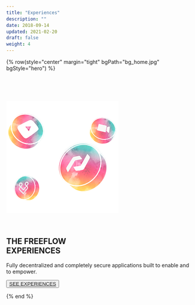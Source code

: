 ```yaml
---
title: "Experiences"
description: ""
date: 2018-09-14
updated: 2021-02-20
draft: false
weight: 4
---
```


<!-- section 1 (header) -->

{% row(style="center" margin="tight" bgPath="bg_home.jpg" bgStyle="hero") %}

<br>

<br>

<br>

![FF Logo](tf_experience_small.png#mx-auto) 

<br>



## THE FREEFLOW <br> EXPERIENCES

Fully decentralized and completely secure applications built to enable and to empower.

<button>[SEE EXPERIENCES](https://threefoldfoundation.github.io/books/freeflow/mytwin/experiences/experiences.html)</button>

{% end %}
